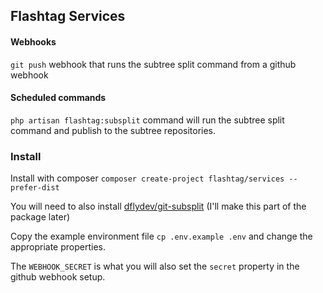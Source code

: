 ## Flashtag Services

#### Webhooks

`git push` webhook that runs the subtree split command from a github webhook

#### Scheduled commands

`php artisan flashtag:subsplit` command will run the subtree split command and publish to the subtree repositories.

### Install

Install with composer `composer create-project flashtag/services --prefer-dist`

You will need to also install [dflydev/git-subsplit](https://github.com/dflydev/git-subsplit) (I'll make this part of the package later)

Copy the example environment file `cp .env.example .env` and change the appropriate properties.

The `WEBHOOK_SECRET` is what you will also set the `secret` property in the github webhook setup.
